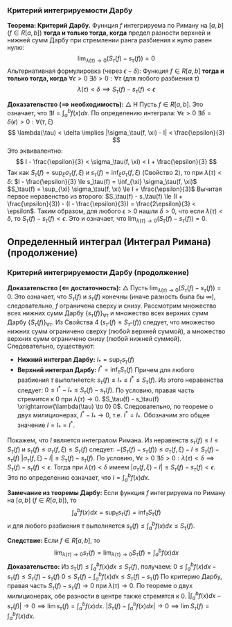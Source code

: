 ### Критерий интегрируемости Дарбу

**Теорема: Критерий Дарбу.**
Функция $f$ интегрируема по Риману на $[a, b]$ ($f \in R[a, b]$) **тогда и только тогда, когда** предел разности верхней и нижней сумм Дарбу при стремлении ранга разбиения к нулю равен нулю:
$$ \lim_{\lambda(\tau) \to 0} (S_\tau(f) - s_\tau(f)) = 0 $$
Альтернативная формулировка (через $\epsilon-\delta$):
Функция $f \in R[a, b]$ **тогда и только тогда, когда**
$\forall \epsilon > 0 \ \exists \delta > 0 : \forall \tau$ (для любого разбиения $\tau$)
$$ \lambda(\tau) < \delta \implies S_\tau(f) - s_\tau(f) < \epsilon $$

**Доказательство ($\implies$ необходимость):**
$\triangle$ H Пусть $f \in R[a, b]$. Это означает, что $\exists I = \int_a^b f(x) dx$.
По определению интеграла:
$\forall \epsilon > 0 \ \exists \delta = \delta(\epsilon) > 0 : \forall (\tau, \xi)$
$$ \lambda(\tau) < \delta \implies |\sigma_\tau(f, \xi) - I| < \frac{\epsilon}{3} $$
Это эквивалентно:
$$ I - \frac{\epsilon}{3} < \sigma_\tau(f, \xi) < I + \frac{\epsilon}{3} $$
Так как $S_\tau(f) = \sup_{\xi} \sigma_\tau(f, \xi)$ и $s_\tau(f) = \inf_{\xi} \sigma_\tau(f, \xi)$ (Свойство 2), то при $\lambda(\tau) < \delta$:
$I - \frac{\epsilon}{3} \le s_\tau(f) = \inf_{\xi} \sigma_\tau(f, \xi)$
$S_\tau(f) = \sup_{\xi} \sigma_\tau(f, \xi) \le I + \frac{\epsilon}{3}$
Вычитая первое неравенство из второго:
$S_\tau(f) - s_\tau(f) \le (I + \frac{\epsilon}{3}) - (I - \frac{\epsilon}{3}) = \frac{2\epsilon}{3} < \epsilon$.
Таким образом, для любого $\epsilon > 0$ нашли $\delta > 0$, что если $\lambda(\tau) < \delta$, то $S_\tau(f) - s_\tau(f) < \epsilon$. Это и означает, что $\lim_{\lambda(\tau) \to 0} (S_\tau(f) - s_\tau(f)) = 0$.

## Определенный интеграл (Интеграл Римана) (продолжение)

### Критерий интегрируемости Дарбу (продолжение)

**Доказательство ($\impliedby$ достаточность):**
$\triangle$ Пусть $\lim_{\lambda(\tau) \to 0} (S_\tau(f) - s_\tau(f)) = 0$.
Это означает, что $S_\tau(f)$ и $s_\tau(f)$ конечны (иначе разность была бы $\infty$), следовательно, $f$ ограничена сверху и снизу.
Рассмотрим множество всех нижних сумм Дарбу $\{s_\tau(f)\}_{\forall \tau}$ и множество всех верхних сумм Дарбу $\{S_\tau(f)\}_{\forall \tau}$.
Из Свойства 4 ($s_{\tau'}(f) \le S_{\tau''}(f)$) следует, что множество нижних сумм ограничено сверху (любой верхней суммой), а множество верхних сумм ограничено снизу (любой нижней суммой).
Следовательно, существуют:
*   **Нижний интеграл Дарбу:** $I_* = \sup_{\tau} s_\tau(f)$
*   **Верхний интеграл Дарбу:** $I^* = \inf_{\tau} S_\tau(f)$
Причем для любого разбиения $\tau$ выполняется:
$s_\tau(f) \le I_* \le I^* \le S_\tau(f)$.
Из этого неравенства следует:
$0 \le I^* - I_* \le S_\tau(f) - s_\tau(f)$.
По условию, правая часть стремится к 0 при $\lambda(\tau) \to 0$.
$S_\tau(f) - s_\tau(f) \xrightarrow{\lambda(\tau) \to 0} 0$.
Следовательно, по теореме о двух милиционерах, $I^* - I_* \to 0$, т.е. $I^* = I_*$.
Обозначим это общее значение $I = I_* = I^*$.

Покажем, что $I$ является интегралом Римана.
Из неравенств $s_\tau(f) \le I \le S_\tau(f)$ и $s_\tau(f) \le \sigma_\tau(f, \xi) \le S_\tau(f)$ следует:
$- (S_\tau(f) - s_\tau(f)) \le \sigma_\tau(f, \xi) - I \le S_\tau(f) - s_\tau(f)$
$|\sigma_\tau(f, \xi) - I| \le S_\tau(f) - s_\tau(f)$.
По условию, $\forall \epsilon > 0 \ \exists \delta > 0 : \lambda(\tau) < \delta \implies S_\tau(f) - s_\tau(f) < \epsilon$.
Тогда при $\lambda(\tau) < \delta$ имеем $|\sigma_\tau(f, \xi) - I| \le S_\tau(f) - s_\tau(f) < \epsilon$.
Это по определению означает, что $I = \int_a^b f(x) dx$.

**Замечание из теоремы Дарбу:**
Если функция $f$ интегрируема по Риману на $[a,b]$ (${f \in R[a,b]}$), то
$$ \int_a^b f(x) dx = \sup_{\tau} s_\tau(f) = \inf_{\tau} S_\tau(f) $$
и для любого разбиения $\tau$ выполняется $s_\tau(f) \le \int_a^b f(x) dx \le S_\tau(f)$.

**Следствие:** Если $f \in R[a, b]$, то
$$ \lim_{\lambda(\tau) \to 0} s_\tau(f) = \lim_{\lambda(\tau) \to 0} S_\tau(f) = \int_a^b f(x) dx $$
**Доказательство:**
Из $s_\tau(f) \le \int_a^b f(x) dx \le S_\tau(f)$, получаем:
$0 \le \int_a^b f(x) dx - s_\tau(f) \le S_\tau(f) - s_\tau(f)$
$0 \le S_\tau(f) - \int_a^b f(x) dx \le S_\tau(f) - s_\tau(f)$
По критерию Дарбу, правая часть $S_\tau(f) - s_\tau(f) \to 0$ при $\lambda(\tau) \to 0$.
По теореме о двух милиционерах, обе разности в центре также стремятся к 0.
$|\int_a^b f(x) dx - s_\tau(f)| \to 0 \implies \lim s_\tau(f) = \int_a^b f(x) dx$.
$|S_\tau(f) - \int_a^b f(x) dx| \to 0 \implies \lim S_\tau(f) = \int_a^b f(x) dx$.